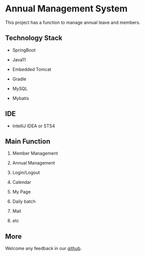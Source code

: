 # Annual Management System
This project has a function to manage annual leave and members.

## Technology Stack
- SpringBoot  

- Java11  

- Embedded Tomcat  

- Gradle  

- MySQL  

- Mybatis  

## IDE
- IntelliJ IDEA or STS4   

## Main Function
1. Member Management

2. Annual Management

3. Login/Logout

4. Calendar

5. My Page

6. Daily batch

7. Mail

8. etc

## More

Welcome any feedback in our [github](https://github.com/Gn0thiSeaut0n/Annual-Project).
